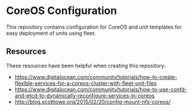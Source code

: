 # CoreOS Configuration

This repository contains configuration for CoreOS and unit templates for easy deployment of units using fleet.

## Resources

These resources have been helpful when creating this repository:
* https://www.digitalocean.com/community/tutorials/how-to-create-flexible-services-for-a-coreos-cluster-with-fleet-unit-files
* https://www.digitalocean.com/community/tutorials/how-to-use-confd-and-etcd-to-dynamically-reconfigure-services-in-coreos
* http://blog.scottlowe.org/2015/02/20/config-mount-nfs-coreos/
